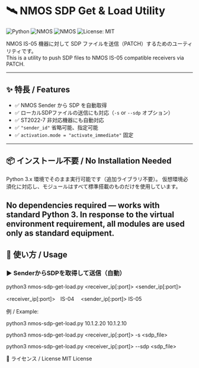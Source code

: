 # 🛰️ NMOS SDP Get & Load Utility

![Python](https://img.shields.io/badge/python-3.6%2B-blue.svg)
![NMOS](https://img.shields.io/badge/NMOS-IS--04-informational)
![NMOS](https://img.shields.io/badge/NMOS-IS--05-informational)
![License: MIT](https://img.shields.io/badge/license-MIT-green)

NMOS IS-05 機器に対して SDP ファイルを送信（PATCH）するためのユーティリティです。  
This is a utility to push SDP files to NMOS IS-05 compatible receivers via PATCH.

---

## ✨ 特長 / Features

- ✅ NMOS Sender から SDP を自動取得
- ✅ ローカルSDPファイルの送信にも対応（`-s` or `--sdp` オプション）
- ✅ ST2022-7 非対応機器にも自動対応
- ✅ `"sender_id"` 省略可能、指定可能
- ✅ `activation.mode = "activate_immediate"` 固定

---

## 📦 インストール不要 / No Installation Needed

Python 3.x 環境でそのまま実行可能です（追加ライブラリ不要）。
仮想環境必須化に対応し、モジュールはすべて標準搭載のものだけを使用しています。

No dependencies required — works with standard Python 3.
In response to the virtual environment requirement, all modules are used only as standard equipment.
---

## 🚀 使い方 / Usage

### ▶️ SenderからSDPを取得して送信（自動）

python3 nmos-sdp-get-load.py <receiver_ip[:port]> <sender_ip[:port]>

<receiver_ip[:port]>　IS-04　
<sender_ip[:port]>    IS-05

例 / Example:

python3 nmos-sdp-get-load.py 10.1.2.20 10.1.2.10

python3 nmos-sdp-get-load.py <receiver_ip[:port]> -s <sdp_file>

python3 nmos-sdp-get-load.py <receiver_ip[:port]> --sdp <sdp_file>

📄 ライセンス / License
MIT License
